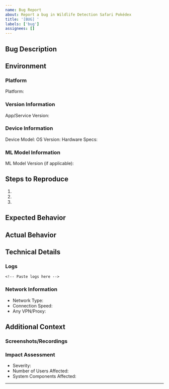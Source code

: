 ```yaml
---
name: Bug Report
about: Report a bug in Wildlife Detection Safari Pokédex
title: '[BUG] '
labels: ['bug']
assignees: []
---
```


## Bug Description
<!-- Provide a clear and detailed description of the bug (minimum 50 characters) -->


## Environment
### Platform
<!-- Select one of: iOS, Android, Backend -->
Platform: 

### Version Information
<!-- Specify version in format X.Y.Z -->
App/Service Version: 

### Device Information
<!-- Provide detailed device information -->
Device Model: 
OS Version: 
Hardware Specs: 

### ML Model Information
<!-- If ML-related issue, specify LNN model version -->
ML Model Version (if applicable): 

## Steps to Reproduce
<!-- List numbered steps to reproduce the issue -->
1. 
2. 
3. 

## Expected Behavior
<!-- Describe what should happen when following the steps above -->


## Actual Behavior
<!-- Describe what actually happens when following the steps above -->


## Technical Details
### Logs
<!-- Include relevant error logs (make sure to remove any sensitive information) -->
```
<!-- Paste logs here -->
```

### Network Information
<!-- If connectivity-related, provide network conditions -->
- Network Type: 
- Connection Speed: 
- Any VPN/Proxy: 

## Additional Context
### Screenshots/Recordings
<!-- Attach relevant screenshots or recordings (ensure no sensitive data is included) -->
<!-- Supported formats: .png, .jpg, .gif, .mp4 -->

### Impact Assessment
<!-- Describe the impact on user experience and system availability -->
- Severity: 
- Number of Users Affected: 
- System Components Affected: 

---
<!-- 
Template Version: 1.0.0
For internal use:
- CI Workflows: android-ci.yml, ios-ci.yml, backend-ci.yml
- Related Services: ML Detection, Species Database, User Collections
-->